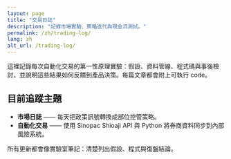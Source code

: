 ```yaml
---
layout: page
title: "交易日誌"
description: "記錄市場實驗、策略迭代與現金流測試。"
permalink: /zh/trading-log/
lang: zh
alt_url: /trading-log/
---
```


<div class="page-body">
  <p>這裡記錄每次自動化交易的第一性原理實驗：假設、資料管線、程式碼與事後檢討，並說明這些結果如何反饋到產品決策。每篇文章都會附上可執行 code。</p>

  <h2>目前追蹤主題</h2>
  <ul>
    <li><strong>市場日誌</strong> —— 每天把政策訊號轉換成部位控管策略。</li>
    <li><strong>自動化交易</strong> —— 使用 Sinopac Shioaji API 與 Python 將券商資料同步到內部風險系統。</li>
  </ul>

  <p>所有更新都會像實驗室筆記：清楚列出假設、程式與復盤結論。</p>
</div>

